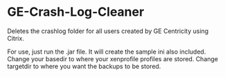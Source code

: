 # GE-Crash-Log-Cleaner
Deletes the crashlog folder for all users created by GE Centricity using Citrix.

For use, just run the .jar file.  It will create the sample ini also included.
Change your basedir to where your xenprofile profiles are stored.
Change targetdir to where you want the backups to be stored.
